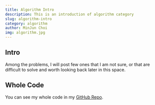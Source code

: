 ```yaml
---
title: Algorithm Intro
description: This is an introduction of algorithm category
slug: algorithm-intro
category: algorithm
author: MinJun Choi
img: algorithm.jpg
---
```


## Intro
Among the problems, I will post few ones that I am not sure, or that are difficult to solve and worth looking back later in this space.

## Whole Code
You can see my whole code in my [GitHub Repo](https://github.com/minjun0430/CodeRace).